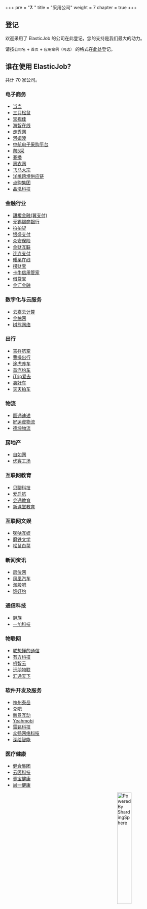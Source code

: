 +++
pre = "<b>7. </b>"
title = "采用公司"
weight = 7
chapter = true
+++

## 登记

欢迎采用了 ElasticJob 的公司在此登记，您的支持是我们最大的动力。

请按`公司名` + `首页` + `应用案例（可选）` 的格式在[此处](https://github.com/apache/shardingsphere-elasticjob/issues/254)登记。

## 谁在使用 ElasticJob?

共计 70 家公司。

### 电子商务
<ul>
   <li><a href="http://www.dangdang.com/" rel="nofollow">当当</a></li>
    <li><a href="http://www.3songshu.com/" rel="nofollow">三只松鼠</a></li>
    <li><a href="http://www.bessky.cn/" rel="nofollow">宝视佳</a></li>
    <li><a href="https://www.haizol.com/" rel="nofollow">海智在线</a></li>
    <li><a href="http://www.xiu.com/" rel="nofollow">走秀网</a></li>
    <li><a href="https://www.homedo.com/" rel="nofollow">河姆渡</a></li>
    <li><a href="http://www.eavic.com/" rel="nofollow">中航电子采购平台</a></li>
    <li><a href="http://www.b5cai.com/" rel="nofollow">帮5采</a></li>
    <li><a href="https://www.chunbo.com/" rel="nofollow">春播</a></li>
    <li><a href="https://www.cnhnb.com/" rel="nofollow">惠农网</a></li>
    <li><a href="https://www.dazong.com/" rel="nofollow">飞马大宗</a></li>
    <li><a href="https://www.yunyangtao.com/" rel="nofollow">洋桃跨境供应链</a></li>
    <li><a href="https://www.dg-mall.com/" rel="nofollow">点购集团</a></li>
    <li><a href="https://nexposter.com/" rel="nofollow">晶泓科技</a></li>
</ul>

### 金融行业
<ul>
    <li><a href="https://www.bestpay.com.cn/" rel="nofollow">甜橙金融(翼支付)</a></li>
    <li><a href="http://www.wxsbank.com/" rel="nofollow">无锡锡商银行</a></li>
    <li><a href="https://www.ppdai.com/" rel="nofollow">拍拍贷</a></li>
    <li><a href="https://www.ysepay.com/" rel="nofollow">银盛支付</a></li>
    <li><a href="https://www.zhongan.com/" rel="nofollow">众安保险</a></li>
    <li><a href="http://www.jchl.com/" rel="nofollow">金财互联</a></li>
    <li><a href="https://www.lianlianpay.com/" rel="nofollow">连连支付</a></li>
    <li><a href="http://www.yaolaivip.com/" rel="nofollow">耀莱在线</a></li>
    <li><a href="https://www.laocaibao.com/" rel="nofollow">捞财宝</a></li>
    <li><a href="https://www.kaniu.com/" rel="nofollow">卡牛信用管家</a></li>
    <li><a href="http://www.jiedaibao.com/" rel="nofollow">借贷宝</a></li>
    <li><a href="https://www.jinhui365.com/" rel="nofollow">金汇金融</a></li>
</ul>

### 数字化与云服务
<ul>
    <li><a href="http://www.yunjiacloud.com/" rel="nofollow">云嘉云计算</a></li>
    <li><a href="https://www.joyowo.com/" rel="nofollow">金柚网</a></li>
    <li><a href="https://www.treebear.cn/" rel="nofollow">树熊网络</a></li>
</ul>

### 出行
<ul>
    <li><a href="http://www.juneyaoair.com/" rel="nofollow">吉祥航空</a></li>
    <li><a href="https://www.caocaokeji.cn/" rel="nofollow">曹操出行</a></li>
    <li><a href="https://www.tuhu.cn/" rel="nofollow">途虎养车</a></li>
    <li><a href="https://www.01zhuanche.com/" rel="nofollow">首汽约车</a></li>
    <li><a href="https://www.itrip.com/" rel="nofollow">iTrip爱去</a></li>
    <li><a href="https://www.maihaoche.com/" rel="nofollow">卖好车</a></li>
    <li><a href="https://www.ttpai.cn/" rel="nofollow">天天拍车</a></li>
</ul>

### 物流
<ul>
    <li><a href="http://www.yto.net.cn/" rel="nofollow">圆通速递</a></li> 
    <li><a href="http://www.haoyunhu56.com/" rel="nofollow">好运虎物流</a></li>
    <li><a href="http://www.dekuncn.com/" rel="nofollow">德坤物流</a></li>
</ul>

### 房地产
<ul>
    <li><a href="http://www.ziroom.com/" rel="nofollow">自如网</a></li>
    <li><a href="https://www.ucommune.com/" rel="nofollow">优客工场</a></li>
</ul>

### 互联网教育
<ul>
    <li><a href="https://www.ibeiliao.com/" rel="nofollow">贝聊科技</a></li>
    <li><a href="http://www.iqihang.com/" rel="nofollow">爱启航</a></li>
    <li><a href="https://willclass.com/" rel="nofollow">会通教育</a></li>
    <li><a href="http://www.thinktown.com/" rel="nofollow">新课堂教育</a></li>
</ul>

### 互联网文娱
<ul>
    <li><a href="https://g.10086.cn/" rel="nofollow">咪咕互娱</a></li>
    <li><a href="https://www.motie.com/" rel="nofollow">磨铁文学</a></li>
    <li><a href="http://changemax.cn/" rel="nofollow">松鼠白菜</a></li>
</ul>

### 新闻资讯
<ul>
    <li><a href="http://bj.fangjia.com/" rel="nofollow">房价网</a></li>
    <li><a href="https://auto.ifeng.com/" rel="nofollow">凤凰汽车</a></li>
    <li><a href="https://www.taoguba.com.cn/" rel="nofollow">淘股吧</a></li>
    <li><a href="https://www.fanhaoyue.com/" rel="nofollow">饭好约</a></li>
</ul>

### 通信科技
<ul>
    <li><a href="https://www.meizu.com/" rel="nofollow">魅族</a></li>
    <li><a href="https://www.oneplus.com/cn" rel="nofollow">一加科技</a></li>
</ul>

### 物联网
<ul>
    <li><a href="https://thinkiot.lenovo.com/" rel="nofollow">联想懂的通信</a></li>
    <li><a href="http://www.neoway.com/" rel="nofollow">有方科技</a></li>
    <li><a href="https://www.gizwits.com/" rel="nofollow">机智云</a></li>
    <li><a href="http://www.gdyuanpeng.com/" rel="nofollow">沅朋物联</a></li>
    <li><a href="https://www.g7.com.cn/" rel="nofollow">汇通天下</a></li>
</ul>

### 软件开发及服务
<ul>
    <li><a href="https://www.ultrapower.com.cn/" rel="nofollow">神州泰岳</a></li>
    <li><a href="http://www.duiba.com.cn" rel="nofollow">兑吧</a></li>
    <li><a href="http://www.cig.com.cn/" rel="nofollow">新意互动</a></li>
    <li><a href="https://cn.yeahmobi.com/" rel="nofollow">Yeahmobi</a></li>
    <li><a href="http://www.leimingtech.com/" rel="nofollow">雷铭科技</a></li>
    <li><a href="https://www.zyzc8.com/" rel="nofollow">众畅网络科技</a></li>
    <li><a href="http://www.deepdraw.cn/" rel="nofollow">深绘智能</a></li>
</ul>

### 医疗健康
<ul>
    <li><a href="https://www.hh.global/" rel="nofollow">健合集团</a></li>
    <li><a href="http://www.yunyichina.cn/" rel="nofollow">云医科技</a></li>
    <li><a href="https://www.120yibao.com/" rel="nofollow">壹宝健康</a></li>
    <li><a href="https://www.sytown.cn/" rel="nofollow">尚一健康</a></li>
</ul>

<img src="https://shardingsphere.apache.org/community/image/powered-by.png" width = "30%" height = "30%" align="right" alt="Powered By ShardingSphere" />
